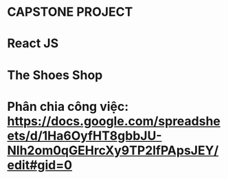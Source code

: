 # CAPSTONE PROJECT

# React JS

# The Shoes Shop

# Phân chia công việc: https://docs.google.com/spreadsheets/d/1Ha6OyfHT8gbbJU-Nlh2om0qGEHrcXy9TP2lfPApsJEY/edit#gid=0
